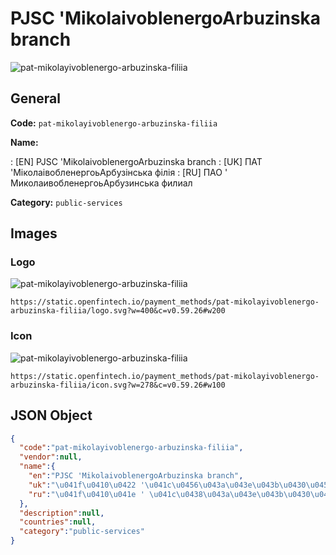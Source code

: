 
# PJSC 'MikolaivoblenergoArbuzinska branch 
![pat-mikolayivoblenergo-arbuzinska-filiia](https://static.openfintech.io/payment_methods/pat-mikolayivoblenergo-arbuzinska-filiia/logo.svg?w=400&c=v0.59.26#w200)  

## General 
**Code:** `pat-mikolayivoblenergo-arbuzinska-filiia` 
 
**Name:** 
 
:	[EN] PJSC 'MikolaivoblenergoArbuzinska branch 
:	[UK] ПАТ 'МіколаівобленергоьАрбузінська філія 
:	[RU] ПАО ' МиколаивобленергоьАрбузинська филиал 
 
**Category:** `public-services` 
 

## Images 

### Logo 
![pat-mikolayivoblenergo-arbuzinska-filiia](https://static.openfintech.io/payment_methods/pat-mikolayivoblenergo-arbuzinska-filiia/logo.svg?w=400&c=v0.59.26#w200)  

```
https://static.openfintech.io/payment_methods/pat-mikolayivoblenergo-arbuzinska-filiia/logo.svg?w=400&c=v0.59.26#w200
```  

### Icon 
![pat-mikolayivoblenergo-arbuzinska-filiia](https://static.openfintech.io/payment_methods/pat-mikolayivoblenergo-arbuzinska-filiia/icon.svg?w=278&c=v0.59.26#w100)  

```
https://static.openfintech.io/payment_methods/pat-mikolayivoblenergo-arbuzinska-filiia/icon.svg?w=278&c=v0.59.26#w100
```  

## JSON Object 

```json
{
  "code":"pat-mikolayivoblenergo-arbuzinska-filiia",
  "vendor":null,
  "name":{
    "en":"PJSC 'MikolaivoblenergoArbuzinska branch",
    "uk":"\u041f\u0410\u0422 '\u041c\u0456\u043a\u043e\u043b\u0430\u0456\u0432\u043e\u0431\u043b\u0435\u043d\u0435\u0440\u0433\u043e\u044c\u0410\u0440\u0431\u0443\u0437\u0456\u043d\u0441\u044c\u043a\u0430 \u0444\u0456\u043b\u0456\u044f",
    "ru":"\u041f\u0410\u041e ' \u041c\u0438\u043a\u043e\u043b\u0430\u0438\u0432\u043e\u0431\u043b\u0435\u043d\u0435\u0440\u0433\u043e\u044c\u0410\u0440\u0431\u0443\u0437\u0438\u043d\u0441\u044c\u043a\u0430 \u0444\u0438\u043b\u0438\u0430\u043b"
  },
  "description":null,
  "countries":null,
  "category":"public-services"
}
```  
